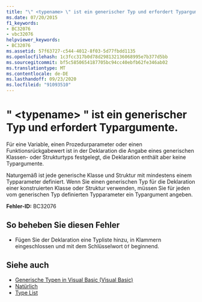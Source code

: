 ```yaml
---
title: "\" <typename> \" ist ein generischer Typ und erfordert Typargumente."
ms.date: 07/20/2015
f1_keywords:
- BC32076
- vbc32076
helpviewer_keywords:
- BC32076
ms.assetid: 57f63727-c544-4012-8f03-5d77fbdd1135
ms.openlocfilehash: 1c3fcc317b0d78d298132136068995e7b377d5bb
ms.sourcegitcommit: bf5c5850654187705bc94cc40ebfb62fe346ab02
ms.translationtype: MT
ms.contentlocale: de-DE
ms.lasthandoff: 09/23/2020
ms.locfileid: "91093510"
---
```

# <a name="typename-is-a-generic-type-and-requires-type-arguments"></a>" \<typename> " ist ein generischer Typ und erfordert Typargumente.

Für eine Variable, einen Prozedurparameter oder einen Funktionsrückgabewert ist in der Deklaration die Angabe eines generischen Klassen- oder Strukturtyps festgelegt, die Deklaration enthält aber keine Typargumente.  
  
 Naturgemäß ist jede generische Klasse und Struktur mit mindestens einem Typparameter definiert. Wenn Sie einen generischen Typ für die Deklaration einer konstruierten Klasse oder Struktur verwenden, müssen Sie für jeden vom generischen Typ definierten Typparameter ein Typargument angeben.  
  
 **Fehler-ID:** BC32076  
  
## <a name="to-correct-this-error"></a>So beheben Sie diesen Fehler  
  
- Fügen Sie der Deklaration eine Typliste hinzu, in Klammern eingeschlossen und mit dem Schlüsselwort `Of` beginnend.  
  
## <a name="see-also"></a>Siehe auch

- [Generische Typen in Visual Basic (Visual Basic)](../programming-guide/language-features/data-types/generic-types.md)
- [Natürlich](../language-reference/statements/of-clause.md)
- [Type List](../language-reference/statements/type-list.md)
